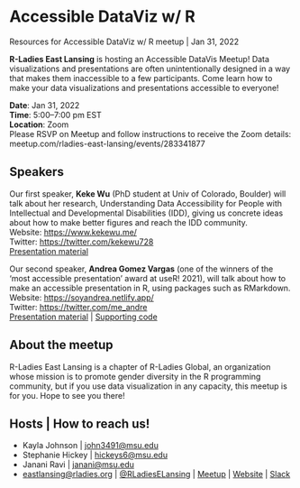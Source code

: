 # Accessible DataViz w/ R
Resources for Accessible DataViz w/ R meetup | Jan 31, 2022

**R-Ladies East Lansing** is hosting an Accessible DataVis Meetup! Data visualizations and presentations are often unintentionally designed in a way that makes them inaccessible to a few participants. Come learn how to make your data visualizations and presentations accessible to everyone!

**Date**: Jan 31, 2022 <br>
**Time**: 5:00–7:00 pm EST <br>
**Location**: Zoom <br>
Please RSVP on Meetup and follow instructions to receive the Zoom details: meetup.com/rladies-east-lansing/events/283341877

## Speakers
Our first speaker, **Keke Wu** (PhD student at Univ of Colorado, Boulder) will talk about her research, Understanding Data Accessibility for People with Intellectual and Developmental Disabilities (IDD), giving us concrete ideas about how to make better figures and reach the IDD community. <br>
Website: https://www.kekewu.me/ <br>
Twitter: https://twitter.com/kekewu728 <br>
[Presentation material](https://rladies-eastlansing.github.io/2022-accessible_dataviz/KekeW/AccessibleVIS-KekeWu.pdf)

Our second speaker, **Andrea Gomez Vargas** (one of the winners of the ‘most accessible presentation’ award at useR! 2021), will talk about how to make an accessible presentation in R, using packages such as RMarkdown. <br>
Website: https://soyandrea.netlify.app/ <br>
Twitter: https://twitter.com/me_andre <br>
[Presentation material](https://rladies-eastlansing.github.io/2022-accessible_dataviz/AndreaGV/Andrea-RLadies_EastLansing.html) | [Supporting code](https://github.com/rladies-eastlansing/2022-accessible_dataviz/blob/main/AndreaGV/Andrea-RLadies_EastLansing.Rmd)

## About the meetup
R-Ladies East Lansing is a chapter of R-Ladies Global, an organization whose mission is to promote gender diversity in the R programming community, but if you use data visualization in any capacity, this meetup is for you. Hope to see you there!

## Hosts | How to reach us!
- Kayla Johnson | john3491@msu.edu
- Stephanie Hickey | hickeys6@msu.edu
- Janani Ravi | janani@msu.edu
- eastlansing@rladies.org | [@RLadiesELansing](https://twitter.com/RLadiesELansing) | [Meetup](https://meetup.com/rladies-eastlansing) | [Website](https://rladies-eastlansing.github.io) | [Slack](https://rladies-eastlansing.slack.com)
